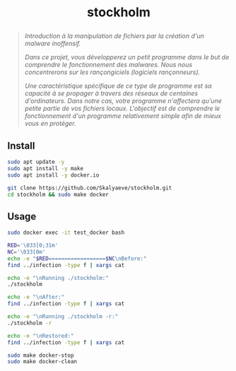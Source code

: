 # <p align="center">stockholm</p>
> *Introduction à la manipulation de fichiers par la création d'un malware inoffensif.*
>
> *Dans ce projet, vous développerez un petit programme dans le but de comprendre le fonctionnement des malwares. Nous nous concentrerons sur les rançongiciels (logiciels rançonneurs).*
>
> *Une caractéristique spécifique de ce type de programme est sa capacité à se propager à travers des réseaux de centaines d'ordinateurs. Dans notre cas, votre programme n'affectera qu'une petite partie de vos fichiers locaux. L'objectif est de comprendre le fonctionnement d'un programme relativement simple afin de mieux vous en protéger.*

## Install
```bash
sudo apt update -y
sudo apt install -y make
sudo apt install -y docker.io
```
```bash
git clone https://github.com/Skalyaeve/stockholm.git
cd stockholm && sudo make docker
```

## Usage
```bash
sudo docker exec -it test_docker bash
```
```bash
RED='\033[0;31m'
NC='\033[0m'
echo -e "$RED==================$NC\nBefore:"
find ../infection -type f | xargs cat

echo -e "\nRunning ./stockholm:"
./stockholm

echo -e "\nAfter:"
find ../infection -type f | xargs cat

echo -e "\nRunning ./stockholm -r:"
./stockholm -r

echo -e "\nRestored:"
find ../infection -type f | xargs cat
```
```bash
sudo make docker-stop
sudo make docker-clean
```


